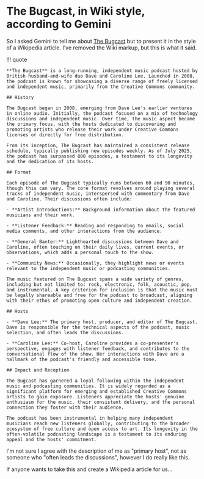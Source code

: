 # The Bugcast, in Wiki style, according to Gemini

So I asked Gemini to tell me about [The Bugcast](https://thebugcast.org/) but to present it in the style of a Wikipedia article.  I've removed the Wiki markup, but this is what it said.

!!! quote

    **The Bugcast** is a long-running, independent music podcast hosted by British husband-and-wife duo Dave and Caroline Lee. Launched in 2008, the podcast is known for showcasing a diverse range of freely licensed and independent music, primarily from the Creative Commons community.

    ## History

    The Bugcast began in 2008, emerging from Dave Lee's earlier ventures in online audio. Initially, the podcast focused on a mix of technology discussions and independent music. Over time, the music aspect became the primary focus, with the hosts dedicated to discovering and promoting artists who release their work under Creative Commons licenses or directly for free distribution.

    From its inception, The Bugcast has maintained a consistent release schedule, typically publishing new episodes weekly. As of July 2025, the podcast has surpassed 800 episodes, a testament to its longevity and the dedication of its hosts.

    ## Format

    Each episode of The Bugcast typically runs between 60 and 90 minutes, though this can vary. The core format revolves around playing several tracks of independent music, interspersed with commentary from Dave and Caroline. Their discussions often include:

    - **Artist Introductions:** Background information about the featured musicians and their work.

    - **Listener Feedback:** Reading and responding to emails, social media comments, and other interactions from the audience.

    - **General Banter:** Lighthearted discussions between Dave and Caroline, often touching on their daily lives, current events, or observations, which adds a personal touch to the show.

    - **Community News:** Occasionally, they highlight news or events relevant to the independent music or podcasting communities.

    The music featured on The Bugcast spans a wide variety of genres, including but not limited to: rock, electronic, folk, acoustic, pop, and instrumental. A key criterion for inclusion is that the music must be legally shareable and free for the podcast to broadcast, aligning with their ethos of promoting open culture and independent creation.

    ## Hosts

    - **Dave Lee:** The primary host, producer, and editor of The Bugcast. Dave is responsible for the technical aspects of the podcast, music selection, and often leads the discussions.

    - **Caroline Lee:** Co-host, Caroline provides a co-presenter's perspective, engages with listener feedback, and contributes to the conversational flow of the show. Her interactions with Dave are a hallmark of the podcast's friendly and accessible tone.

    ## Impact and Reception

    The Bugcast has garnered a loyal following within the independent music and podcasting communities. It is widely regarded as a significant platform for emerging and established Creative Commons artists to gain exposure. Listeners appreciate the hosts' genuine enthusiasm for the music, their consistent delivery, and the personal connection they foster with their audience.

    The podcast has been instrumental in helping many independent musicians reach new listeners globally, contributing to the broader ecosystem of free culture and open access to art. Its longevity in the often-volatile podcasting landscape is a testament to its enduring appeal and the hosts' commitment.

I'm not sure I agree with the description of me as "primary host", not as someone who "often leads the discussions", however I do really like this.

If anyone wants to take this and create a Wikipedia article for us...
